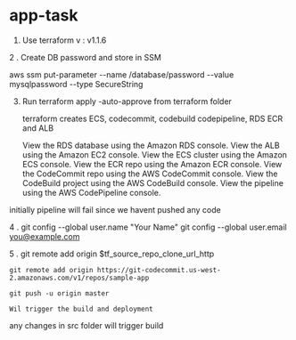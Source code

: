 # app-task

1. Use terraform v : v1.1.6

2 . Create DB password and store in SSM

aws ssm put-parameter --name /database/password  --value mysqlpassword --type SecureString

3. Run terraform apply -auto-approve from terraform folder

   terraform creates ECS, codecommit, codebuild codepipeline, RDS ECR and ALB

    View the RDS database using the Amazon RDS console.
    View the ALB using the Amazon EC2 console.
    View the ECS cluster using the Amazon ECS console.
    View the ECR repo using the Amazon ECR console.
    View the CodeCommit repo using the AWS CodeCommit console.
    View the CodeBuild project using the AWS CodeBuild console.
    View the pipeline using the AWS CodePipeline console.

 initially pipeline will fail since we havent pushed any code


4 . git config --global user.name "Your Name"
    git config --global user.email you@example.com


5 . git remote add origin $tf_source_repo_clone_url_http

    git remote add origin https://git-codecommit.us-west-2.amazonaws.com/v1/repos/sample-app 

    git push -u origin master

    Wil trigger the build and deployment


   any changes in src folder will trigger build

